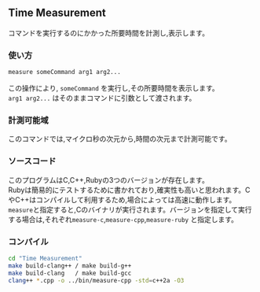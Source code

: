 ## Time Measurement

コマンドを実行するのにかかった所要時間を計測し,表示します。

### 使い方

```sh
measure someCommand arg1 arg2...
```
この操作により, `someCommand` を実行し,その所要時間を表示します。<br>
`arg1 arg2...` はそのままコマンドに引数として渡されます。

### 計測可能域

このコマンドでは,マイクロ秒の次元から,時間の次元まで計測可能です。

### ソースコード

このプログラムはC,C++,Rubyの3つのバージョンが存在します。<br>
Rubyは簡易的にテストするために書かれており,確実性も高いと思われます。CやC++はコンパイルして利用するため,場合によっては高速に動作します。<br>
`measure`と指定すると,Cのバイナリが実行されます。バージョンを指定して実行する場合は,それぞれ`measure-c`,`measure-cpp`,`measure-ruby` と指定します。

### コンパイル

```sh
cd "Time Measurement"
make build-clang++ / make build-g++
make build-clang   / make build-gcc
clang++ *.cpp -o ../bin/measure-cpp -std=c++2a -O3
```